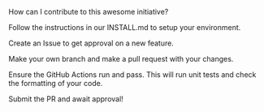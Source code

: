 How can I contribute to this awesome initiative?

Follow the instructions in our INSTALL.md to setup your environment.

Create an Issue to get approval on a new feature.

Make your own branch and make a pull request with your changes.

Ensure the GitHub Actions run and pass. This will run unit tests and check the formatting of your code.

Submit the PR and await approval!